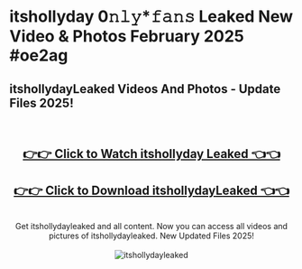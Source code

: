 # itshollyday 0𝚗𝚕𝚢*𝚏𝚊𝚗𝚜 Leaked New Video & Photos February 2025 #oe2ag

<h2>itshollydayLeaked Videos And Photos - Update Files 2025!</h2>
<br>
<div align="center">
<h2><a href="https://mediaupload.pro?title=itshollyday&ref=11F" rel="nofollow">👉👉 Click to Watch itshollyday Leaked 👈👈</a></h2>
<h2><a href="https://mediaupload.pro?title=itshollyday&ref=11F" rel="nofollow">👉👉 Click to Download itshollydayLeaked 👈👈</a></h2>
<br>
Get itshollydayleaked and all content. Now you can access all videos and pictures of itshollydayleaked. New Updated Files 2025!
<br>
<br>
<a href="https://mediaupload.pro?title=itshollyday&ref=11F" rel="nofollow" data-target="animated-image.originalLink"><img src="https://i.ibb.co/Gkj2r4b/banner.png" alt="itshollydayleaked" style="max-width: 100%; display: inline-block;" data-target="animated-image.originalImage"></a>
</div>
<br>

